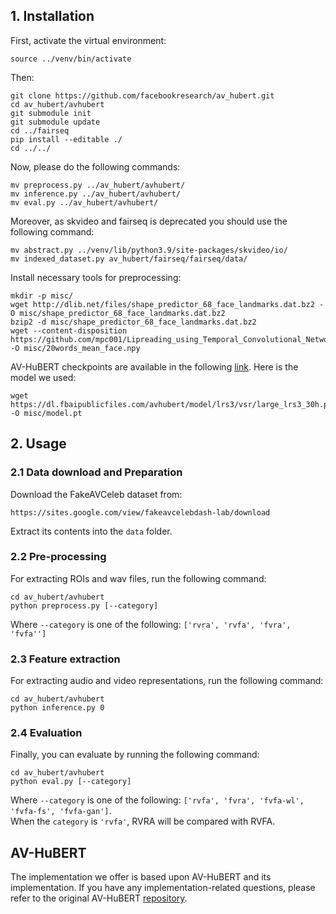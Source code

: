 ## 1. Installation
First, activate the virtual environment:
```
source ../venv/bin/activate
```
Then:
```
git clone https://github.com/facebookresearch/av_hubert.git
cd av_hubert/avhubert
git submodule init
git submodule update
cd ../fairseq
pip install --editable ./
cd ../../
```

Now, please do the following commands:
```
mv preprocess.py ../av_hubert/avhubert/
mv inference.py ../av_hubert/avhubert/
mv eval.py ../av_hubert/avhubert/
```

Moreover, as skvideo and fairseq is deprecated you should use the following command:
```
mv abstract.py ../venv/lib/python3.9/site-packages/skvideo/io/
mv indexed_dataset.py av_hubert/fairseq/fairseq/data/
```

Install necessary tools for preprocessing:
```
mkdir -p misc/
wget http://dlib.net/files/shape_predictor_68_face_landmarks.dat.bz2 -O misc/shape_predictor_68_face_landmarks.dat.bz2
bzip2 -d misc/shape_predictor_68_face_landmarks.dat.bz2
wget --content-disposition https://github.com/mpc001/Lipreading_using_Temporal_Convolutional_Networks/raw/master/preprocessing/20words_mean_face.npy -O misc/20words_mean_face.npy
```

AV-HuBERT checkpoints are available in the following [link](https://facebookresearch.github.io/av_hubert/). Here is the model we used:
```
wget https://dl.fbaipublicfiles.com/avhubert/model/lrs3/vsr/large_lrs3_30h.pt -O misc/model.pt
```

##  2. Usage
### 2.1  Data download and Preparation
Download the FakeAVCeleb dataset from:
```
https://sites.google.com/view/fakeavcelebdash-lab/download
```
Extract its contents into the `data` folder.

### 2.2 Pre-processing

For extracting ROIs and wav files, run the following command:
```
cd av_hubert/avhubert
python preprocess.py [--category]
```
Where `--category` is one of the following: `['rvra', 'rvfa', 'fvra', 'fvfa'']`

### 2.3 Feature extraction
For extracting audio and video representations, run the following command:
```
cd av_hubert/avhubert
python inference.py 0
```

### 2.4 Evaluation
Finally, you can evaluate by running the following command:
```
cd av_hubert/avhubert
python eval.py [--category]
```
Where `--category` is one of the following: `['rvfa', 'fvra', 'fvfa-wl', 'fvfa-fs', 'fvfa-gan']`. \
When the `category` is `'rvfa'`, RVRA will be compared with RVFA.

## AV-HuBERT

The implementation we offer is based upon AV-HuBERT and its implementation. If you have any implementation-related questions, please refer to the original AV-HuBERT [repository](https://github.com/facebookresearch/av_hubert.git). 
